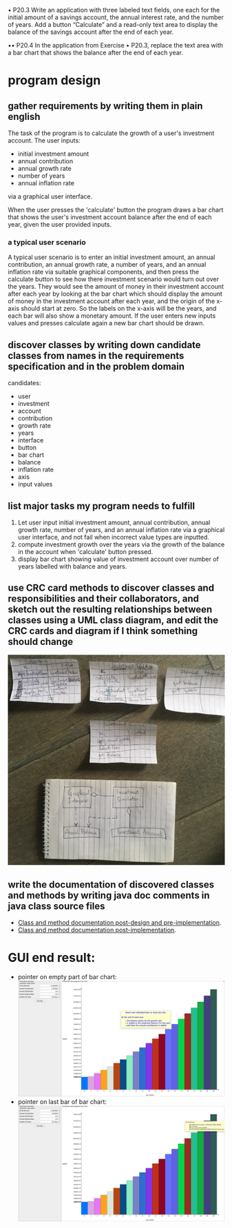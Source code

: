 • P20.3 Write an application with three labeled text fields, one each for the initial amount of
a savings account, the annual interest rate, and the number of years. Add a button
“Calculate” and a read-only text area to display the balance of the savings account
after the end of each year.

•• P20.4 In the application from Exercise • P20.3, replace the text area with a bar chart that
shows the balance after the end of each year.

# program design

## gather requirements by writing them in plain english

The task of the program is to calculate the growth of a user's investment account.
The user inputs:

 - initial investment amount
 - annual contribution
 - annual growth rate
 - number of years
 - annual inflation rate

via a graphical user interface.

When the user presses the 'calculate' button the program draws a bar chart 
that shows the user's investment account balance after the end of each year,
 given the user provided inputs.

### a typical user scenario

A typical user scenario is to enter an initial investment amount, an annual contribution, 
an annual growth rate, a number of years, and an annual inflation rate via suitable graphical 
components, and then press the calculate button to see how there investment scenario would
turn out over the years. They would see the amount of money in their investment 
account after each year by looking at the bar chart which should display the amount of money in 
the investment account after each year, and the origin of the x-axis should start at zero.
So the labels on the x-axis will be the years, and each bar will also show a monetary amount.
If the user enters new inputs values and presses calculate again a new bar chart should be drawn.

## discover classes by writing down candidate classes from names in the requirements specification and in the problem domain

candidates:

- user
- investment
- account
- contribution
- growth rate
- years
- interface
- button
- bar chart
- balance
- inflation rate
- axis
- input values

## list major tasks my program needs to fulfill

1. Let user input initial investment amount, annual contribution, annual growth rate, number of years, 
and an annual inflation rate via a graphical user interface, 
and not fail when incorrect value types are inputted.
2. compute investment growth over the years via the growth of the balance in the account 
when 'calculate' button pressed.
3. display bar chart showing value of investment account over number of years labelled with balance and years.

## use CRC card methods to discover classes and responsibilities and their collaborators, and sketch out the resulting relationships between classes using a UML class diagram, and edit the CRC cards and diagram if I think something should change

![CRC-cards-and-UML-P20-3-4](CRC-cards-and-UML-P20-3-4.jpg)

## write the documentation of discovered classes and methods by writing java doc comments in java class source files

- [Class and method documentation post-design and pre-implementation](./docdir/before-implementation/allclasses-index.html).
- [Class and method documentation post-implementation](./docdir/after-implementation/allclasses-index.html).

# GUI end result:

- pointer on empty part of bar chart: ![gui-with-pointer-on-empty-part-of-chart.png](gui-with-pointer-on-empty-part-of-chart.png)
- pointer on last bar of bar chart: ![gui-with-pointer-on-bar.png](gui-with-pointer-on-bar.png)
